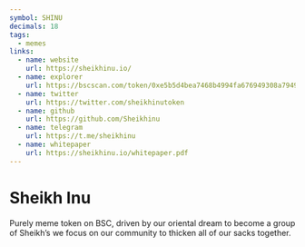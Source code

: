 ```yaml
---
symbol: SHINU
decimals: 18
tags:
  - memes
links:
  - name: website
    url: https://sheikhinu.io/
  - name: explorer
    url: https://bscscan.com/token/0xe5b5d4bea7468b4994fa676949308a79497aa24c
  - name: twitter
    url: https://twitter.com/sheikhinutoken
  - name: github
    url: https://github.com/Sheikhinu
  - name: telegram
    url: https://t.me/sheikhinu
  - name: whitepaper
    url: https://sheikhinu.io/whitepaper.pdf
---
```


# Sheikh Inu

Purely meme token on BSC, driven by our oriental dream to become a group of Sheikh’s we focus on our community to thicken all of our sacks together.
